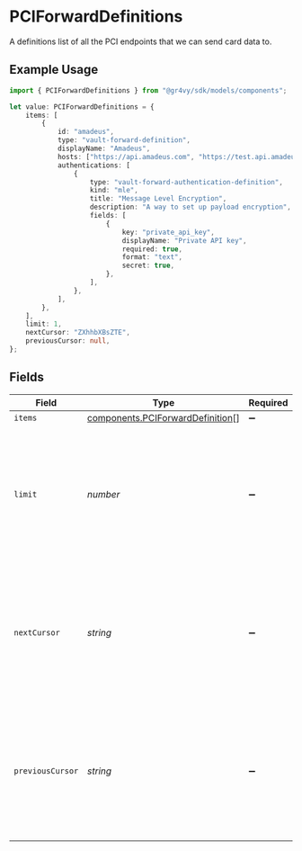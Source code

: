# PCIForwardDefinitions

A definitions list of all the PCI endpoints that we can send card data to.

## Example Usage

```typescript
import { PCIForwardDefinitions } from "@gr4vy/sdk/models/components";

let value: PCIForwardDefinitions = {
    items: [
        {
            id: "amadeus",
            type: "vault-forward-definition",
            displayName: "Amadeus",
            hosts: ["https://api.amadeus.com", "https://test.api.amadeus.com"],
            authentications: [
                {
                    type: "vault-forward-authentication-definition",
                    kind: "mle",
                    title: "Message Level Encryption",
                    description: "A way to set up payload encryption",
                    fields: [
                        {
                            key: "private_api_key",
                            displayName: "Private API key",
                            required: true,
                            format: "text",
                            secret: true,
                        },
                    ],
                },
            ],
        },
    ],
    limit: 1,
    nextCursor: "ZXhhbXBsZTE",
    previousCursor: null,
};
```

## Fields

| Field                                                                                                              | Type                                                                                                               | Required                                                                                                           | Description                                                                                                        | Example                                                                                                            |
| ------------------------------------------------------------------------------------------------------------------ | ------------------------------------------------------------------------------------------------------------------ | ------------------------------------------------------------------------------------------------------------------ | ------------------------------------------------------------------------------------------------------------------ | ------------------------------------------------------------------------------------------------------------------ |
| `items`                                                                                                            | [components.PCIForwardDefinition](../../models/components/pciforwarddefinition.md)[]                               | :heavy_minus_sign:                                                                                                 | N/A                                                                                                                |                                                                                                                    |
| `limit`                                                                                                            | *number*                                                                                                           | :heavy_minus_sign:                                                                                                 | The limit applied to request. This represents the number of items that are at<br/>maximum returned by this request. | 1                                                                                                                  |
| `nextCursor`                                                                                                       | *string*                                                                                                           | :heavy_minus_sign:                                                                                                 | The cursor that represents the next page of results. Use the `cursor` query<br/>parameter to fetch this page of items. | ZXhhbXBsZTE                                                                                                        |
| `previousCursor`                                                                                                   | *string*                                                                                                           | :heavy_minus_sign:                                                                                                 | The cursor that represents the next page of results. Use the `cursor` query<br/>parameter to fetch this page of items. | <nil>                                                                                                              |